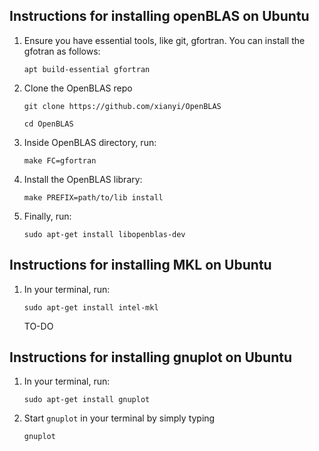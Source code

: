 ## Instructions for installing openBLAS on Ubuntu

1) Ensure you have essential tools, like git, gfortran. You can install the gfotran as follows:

    ```apt build-essential gfortran```

2) Clone the OpenBLAS repo

    ```git clone https://github.com/xianyi/OpenBLAS```

    ```cd OpenBLAS```

3) Inside OpenBLAS directory, run:

   ```make FC=gfortran```

4) Install the OpenBLAS library:

    ```make PREFIX=path/to/lib install```

5) Finally, run:
   
   ```sudo apt-get install libopenblas-dev```

## Instructions for installing MKL on Ubuntu
1. In your terminal, run:
    
   ```sudo apt-get install intel-mkl```
   
   TO-DO

## Instructions for installing gnuplot on Ubuntu
1. In your terminal, run:

    ```sudo apt-get install gnuplot```
2. Start ```gnuplot``` in your terminal by simply typing
   
   ```gnuplot```
